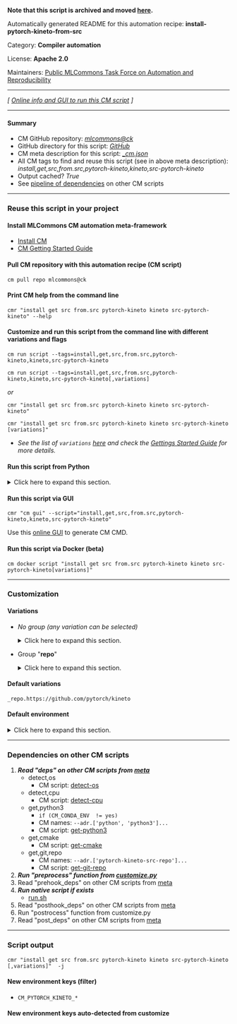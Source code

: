 **Note that this script is archived and moved [here](https://github.com/mlcommons/cm4mlops/tree/main/script/install-pytorch-kineto-from-src).**



Automatically generated README for this automation recipe: **install-pytorch-kineto-from-src**

Category: **Compiler automation**

License: **Apache 2.0**

Maintainers: [Public MLCommons Task Force on Automation and Reproducibility](https://github.com/mlcommons/ck/blob/master/docs/taskforce.md)

---
*[ [Online info and GUI to run this CM script](https://access.cknowledge.org/playground/?action=scripts&name=install-pytorch-kineto-from-src,98a4b061712d4483) ]*

---
#### Summary

* CM GitHub repository: *[mlcommons@ck](https://github.com/mlcommons/ck/tree/dev/cm-mlops)*
* GitHub directory for this script: *[GitHub](https://github.com/mlcommons/ck/tree/dev/cm-mlops/script/install-pytorch-kineto-from-src)*
* CM meta description for this script: *[_cm.json](_cm.json)*
* All CM tags to find and reuse this script (see in above meta description): *install,get,src,from.src,pytorch-kineto,kineto,src-pytorch-kineto*
* Output cached? *True*
* See [pipeline of dependencies](#dependencies-on-other-cm-scripts) on other CM scripts


---
### Reuse this script in your project

#### Install MLCommons CM automation meta-framework

* [Install CM](https://access.cknowledge.org/playground/?action=install)
* [CM Getting Started Guide](https://github.com/mlcommons/ck/blob/master/docs/getting-started.md)

#### Pull CM repository with this automation recipe (CM script)

```cm pull repo mlcommons@ck```

#### Print CM help from the command line

````cmr "install get src from.src pytorch-kineto kineto src-pytorch-kineto" --help````

#### Customize and run this script from the command line with different variations and flags

`cm run script --tags=install,get,src,from.src,pytorch-kineto,kineto,src-pytorch-kineto`

`cm run script --tags=install,get,src,from.src,pytorch-kineto,kineto,src-pytorch-kineto[,variations] `

*or*

`cmr "install get src from.src pytorch-kineto kineto src-pytorch-kineto"`

`cmr "install get src from.src pytorch-kineto kineto src-pytorch-kineto [variations]" `


* *See the list of `variations` [here](#variations) and check the [Gettings Started Guide](https://github.com/mlcommons/ck/blob/dev/docs/getting-started.md) for more details.*

#### Run this script from Python

<details>
<summary>Click here to expand this section.</summary>

```python

import cmind

r = cmind.access({'action':'run'
                  'automation':'script',
                  'tags':'install,get,src,from.src,pytorch-kineto,kineto,src-pytorch-kineto'
                  'out':'con',
                  ...
                  (other input keys for this script)
                  ...
                 })

if r['return']>0:
    print (r['error'])

```

</details>


#### Run this script via GUI

```cmr "cm gui" --script="install,get,src,from.src,pytorch-kineto,kineto,src-pytorch-kineto"```

Use this [online GUI](https://cKnowledge.org/cm-gui/?tags=install,get,src,from.src,pytorch-kineto,kineto,src-pytorch-kineto) to generate CM CMD.

#### Run this script via Docker (beta)

`cm docker script "install get src from.src pytorch-kineto kineto src-pytorch-kineto[variations]" `

___
### Customization


#### Variations

  * *No group (any variation can be selected)*
    <details>
    <summary>Click here to expand this section.</summary>

    * `_branch.#`
      - Environment variables:
        - *CM_GIT_CHECKOUT*: `#`
      - Workflow:
    * `_cuda`
      - Environment variables:
        - *CUDA_HOME*: `<<<CM_CUDA_INSTALLED_PATH>>>`
        - *CUDA_NVCC_EXECUTABLE*: `<<<CM_NVCC_BIN_WITH_PATH>>>`
        - *CUDNN_INCLUDE_PATH*: `<<<CM_CUDA_PATH_INCLUDE_CUDNN>>>`
        - *CUDNN_LIBRARY_PATH*: `<<<CM_CUDA_PATH_LIB_CUDNN>>>`
        - *TORCH_CUDA_ARCH_LIST*: `Ampere Ada Hopper`
        - *TORCH_CXX_FLAGS*: `-D_GLIBCXX_USE_CXX11_ABI=1`
        - *USE_CUDA*: `1`
        - *USE_CUDNN*: `1`
      - Workflow:
        1. ***Read "deps" on other CM scripts***
           * get,cuda,_cudnn
             * CM names: `--adr.['cuda']...`
             - CM script: [get-cuda](https://github.com/mlcommons/ck/tree/master/cm-mlops/script/get-cuda)
    * `_sha.#`
      - Environment variables:
        - *CM_GIT_CHECKOUT_SHA*: `#`
      - Workflow:
    * `_tag.#`
      - Environment variables:
        - *CM_GIT_CHECKOUT_TAG*: `#`
      - Workflow:

    </details>


  * Group "**repo**"
    <details>
    <summary>Click here to expand this section.</summary>

    * `_repo.#`
      - Environment variables:
        - *CM_GIT_URL*: `#`
      - Workflow:
    * **`_repo.https://github.com/pytorch/kineto`** (default)
      - Environment variables:
        - *CM_GIT_URL*: `https://github.com/pytorch/kineto`
      - Workflow:

    </details>


#### Default variations

`_repo.https://github.com/pytorch/kineto`
#### Default environment

<details>
<summary>Click here to expand this section.</summary>

These keys can be updated via `--env.KEY=VALUE` or `env` dictionary in `@input.json` or using script flags.


</details>

___
### Dependencies on other CM scripts


  1. ***Read "deps" on other CM scripts from [meta](https://github.com/mlcommons/ck/tree/dev/cm-mlops/script/install-pytorch-kineto-from-src/_cm.json)***
     * detect,os
       - CM script: [detect-os](https://github.com/mlcommons/ck/tree/master/cm-mlops/script/detect-os)
     * detect,cpu
       - CM script: [detect-cpu](https://github.com/mlcommons/ck/tree/master/cm-mlops/script/detect-cpu)
     * get,python3
       * `if (CM_CONDA_ENV  != yes)`
       * CM names: `--adr.['python', 'python3']...`
       - CM script: [get-python3](https://github.com/mlcommons/ck/tree/master/cm-mlops/script/get-python3)
     * get,cmake
       - CM script: [get-cmake](https://github.com/mlcommons/ck/tree/master/cm-mlops/script/get-cmake)
     * get,git,repo
       * CM names: `--adr.['pytorch-kineto-src-repo']...`
       - CM script: [get-git-repo](https://github.com/mlcommons/ck/tree/master/cm-mlops/script/get-git-repo)
  1. ***Run "preprocess" function from [customize.py](https://github.com/mlcommons/ck/tree/dev/cm-mlops/script/install-pytorch-kineto-from-src/customize.py)***
  1. Read "prehook_deps" on other CM scripts from [meta](https://github.com/mlcommons/ck/tree/dev/cm-mlops/script/install-pytorch-kineto-from-src/_cm.json)
  1. ***Run native script if exists***
     * [run.sh](https://github.com/mlcommons/ck/tree/dev/cm-mlops/script/install-pytorch-kineto-from-src/run.sh)
  1. Read "posthook_deps" on other CM scripts from [meta](https://github.com/mlcommons/ck/tree/dev/cm-mlops/script/install-pytorch-kineto-from-src/_cm.json)
  1. Run "postrocess" function from customize.py
  1. Read "post_deps" on other CM scripts from [meta](https://github.com/mlcommons/ck/tree/dev/cm-mlops/script/install-pytorch-kineto-from-src/_cm.json)

___
### Script output
`cmr "install get src from.src pytorch-kineto kineto src-pytorch-kineto [,variations]"  -j`
#### New environment keys (filter)

* `CM_PYTORCH_KINETO_*`
#### New environment keys auto-detected from customize
